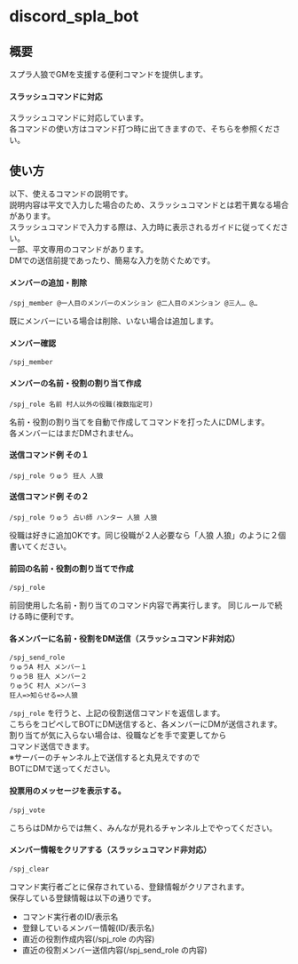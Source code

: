 # discord_spla_bot

## 概要
スプラ人狼でGMを支援する便利コマンドを提供します。
#### スラッシュコマンドに対応
スラッシュコマンドに対応しています。  
各コマンドの使い方はコマンド打つ時に出てきますので、そちらを参照ください。  

## 使い方

以下、使えるコマンドの説明です。  
説明内容は平文で入力した場合のため、スラッシュコマンドとは若干異なる場合があります。  
スラッシュコマンドで入力する際は、入力時に表示されるガイドに従ってください。  
一部、平文専用のコマンドがあります。  
DMでの送信前提であったり、簡易な入力を防ぐためです。

#### メンバーの追加・削除
    /spj_member @一人目のメンバーのメンション @二人目のメンション @三人… @…
既にメンバーにいる場合は削除、いない場合は追加します。

#### メンバー確認
    /spj_member

#### メンバーの名前・役割の割り当て作成  
    /spj_role 名前 村人以外の役職(複数指定可)
名前・役割の割り当てを自動で作成してコマンドを打った人にDMします。  
各メンバーにはまだDMされません。

#### 送信コマンド例 その１
    /spj_role りゅう 狂人 人狼 

#### 送信コマンド例 その２  
    /spj_role りゅう 占い師 ハンター 人狼 人狼
役職は好きに追加OKです。同じ役職が２人必要なら「人狼 人狼」のように２個書いてください。

#### 前回の名前・役割の割り当てで作成
    /spj_role
前回使用した名前・割り当てのコマンド内容で再実行します。
同じルールで続ける時に便利です。

#### 各メンバーに名前・役割をDM送信（スラッシュコマンド非対応）
    /spj_send_role  
    りゅうA 村人 メンバー１  
    りゅうB 狂人 メンバー２ 
    りゅうC 村人 メンバー３
    狂人=>知らせる=>人狼
`/spj_role` を行うと、上記の役割送信コマンドを返信します。  
こちらをコピペしてBOTにDM送信すると、各メンバーにDMが送信されます。  
割り当てが気に入らない場合は、役職などを手で変更してから  
コマンド送信できます。  
※サーバーのチャンネル上で送信すると丸見えですので  
BOTにDMで送ってください。

#### 投票用のメッセージを表示する。  
    /spj_vote
こちらはDMからでは無く、みんなが見れるチャンネル上でやってください。

#### メンバー情報をクリアする（スラッシュコマンド非対応）
    /spj_clear   
コマンド実行者ごとに保存されている、登録情報がクリアされます。   
保存している登録情報は以下の通りです。 
* コマンド実行者のID/表示名
* 登録しているメンバー情報(ID/表示名)
* 直近の役割作成内容(/spj_role の内容)
* 直近の役割メンバー送信内容(/spj_send_role の内容)